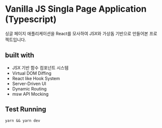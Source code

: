 # Vanilla JS Singla Page Application (Typescript)

싱글 페이지 애플리케이션을 React를 모사하여 JSX와 가상돔 기반으로 만들어본 프로젝트입니다.

## built with

- JSX 기반 함수 컴포넌트 시스템
- Virtual DOM Diffing
- React like Hook System
- Server-Driven UI
- Dynamic Routing
- msw API Mocking

## Test Running

`yarn && yarn dev`
